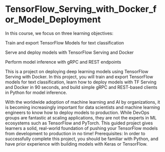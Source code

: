 # TensorFlow_Serving_with_Docker_for_Model_Deployment
In this course, we  focus on three learning objectives:

Train and export TensorFlow Models for text classification  

Serve and deploy models with TensorFlow Serving and Docker  

Perform model inference with gRPC and REST endpoints  

This is a project on deploying deep learning models using TensorFlow Serving with Docker. In this project, you will train and export TensorFlow models for text classification, learn how to deploy models with TF Serving and Docker in 90 seconds, and build simple gRPC and REST-based clients in Python for model inference.  

With the worldwide adoption of machine learning and AI by organizations, it is becoming increasingly important for data scientists and machine learning engineers to know how to deploy models to production. While DevOps groups are fantastic at scaling applications, they are not the experts in ML ecosystems such as TensorFlow and PyTorch. This guided project gives learners a solid, real-world foundation of pushing your TensorFlow models from development to production in no time!  Prerequisites: In order to successfully complete this project, you should be familiar with Python, and have prior experience with building models with Keras or TensorFlow.
